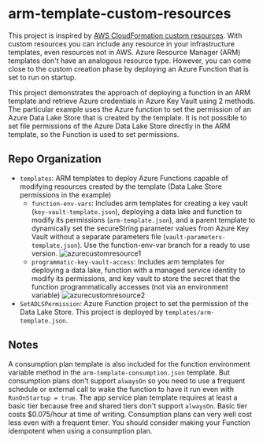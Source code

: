 # arm-template-custom-resources

This project is inspired by [AWS CloudFormation custom resources](https://docs.aws.amazon.com/AWSCloudFormation/latest/UserGuide/template-custom-resources.html). 
With custom resources you can include any resource in your infrastructure templates, even resources not in AWS.
Azure Resource Manager (ARM) templates don't have an analogous resource type.
However, you can come close to the custom creation phase by deploying an Azure Function that is set to run on startup.

This project demonstrates the approach of deploying a function in an ARM template and retrieve Azure credentials in Azure Key Vault using 2 methods.
The particular example uses the Azure function to set the permission of an Azure Data Lake Store that is created by the template.
It is not possible to set file permissions of the Azure Data Lake Store directly in the ARM template, so the Function is used to set permissions.


## Repo Organization

- `templates`: ARM templates to deploy Azure Functions capable of modifying resources created by the template (Data Lake Store permissions in the example)
    - `function-env-vars`: Includes arm templates for creating a key vault (`key-vault-template.json`), deploying a data lake and function to modify its permissions (`arm-template.json`), and a parent template to dynamically set the secureString parameter values from Azure Key Vault without a separate parameters file (`vault-parameters-template.json`).  Use the function-env-var branch for a ready to use version.
![azurecustomresource1](https://user-images.githubusercontent.com/3911650/38169596-858402f4-352b-11e8-96b7-02ef029bd00a.png)
	- `programmatic-key-vault-access`: Includes arm templates for deploying a data lake, function with a managed service identity to modify its permissions, and key vault to store the secret that the function programmatically accesses (not via an environment variable)
![azurecustomresource2](https://user-images.githubusercontent.com/3911650/38169823-ca6ce33a-3531-11e8-9580-ff1abe6bf430.png)
- `SetADLSPermission`: Azure Function project to set the permission of the Data Lake Store. This project is deployed by `templates/arm-template.json`.

## Notes

A consumption plan template is also included for the function environment variable method in the `arm-template-consumption.json` template. 
But consumption plans don't support `alwaysOn` so you need to use a frequent schedule or external call to wake the function to have it run even with `RunOnStartup = true`.
The app service plan template requires at least a basic tier because free and shared tiers don't support `alwaysOn`. Basic tier costs $0.075/hour at time of writing.
Consumption plans can very well cost less even with a frequent timer.
You should consider making your Function idempotent when using a consumption plan.
